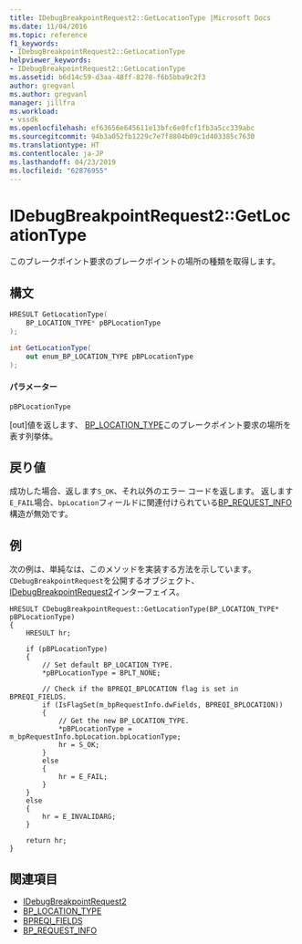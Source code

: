 ```yaml
---
title: IDebugBreakpointRequest2::GetLocationType |Microsoft Docs
ms.date: 11/04/2016
ms.topic: reference
f1_keywords:
- IDebugBreakpointRequest2::GetLocationType
helpviewer_keywords:
- IDebugBreakpointRequest2::GetLocationType
ms.assetid: b6d14c59-d3aa-48ff-8278-f6b5bba9c2f3
author: gregvanl
ms.author: gregvanl
manager: jillfra
ms.workload:
- vssdk
ms.openlocfilehash: ef63656e645611e13bfc6e0fcf1fb3a5cc339abc
ms.sourcegitcommit: 94b3a052fb1229c7e7f8804b09c1d403385c7630
ms.translationtype: HT
ms.contentlocale: ja-JP
ms.lasthandoff: 04/23/2019
ms.locfileid: "62876955"
---
```

# <a name="idebugbreakpointrequest2getlocationtype"></a>IDebugBreakpointRequest2::GetLocationType
このブレークポイント要求のブレークポイントの場所の種類を取得します。

## <a name="syntax"></a>構文

```cpp
HRESULT GetLocationType(
    BP_LOCATION_TYPE* pBPLocationType
);
```

```csharp
int GetLocationType(
    out enum_BP_LOCATION_TYPE pBPLocationType
);
```

#### <a name="parameters"></a>パラメーター
`pBPLocationType`

 [out]値を返します、 [BP_LOCATION_TYPE](../../../extensibility/debugger/reference/bp-location-type.md)このブレークポイント要求の場所を表す列挙体。

## <a name="return-value"></a>戻り値
成功した場合、返します`S_OK`、それ以外のエラー コードを返します。 返します`E_FAIL`場合、`bpLocation`フィールドに関連付けられている[BP_REQUEST_INFO](../../../extensibility/debugger/reference/bp-request-info.md)構造が無効です。

## <a name="example"></a>例
次の例は、単純なは、このメソッドを実装する方法を示しています。`CDebugBreakpointRequest`を公開するオブジェクト、[IDebugBreakpointRequest2](../../../extensibility/debugger/reference/idebugbreakpointrequest2.md)インターフェイス。

```
HRESULT CDebugBreakpointRequest::GetLocationType(BP_LOCATION_TYPE* pBPLocationType)
{
    HRESULT hr;

    if (pBPLocationType)
    {
        // Set default BP_LOCATION_TYPE.
        *pBPLocationType = BPLT_NONE;

        // Check if the BPREQI_BPLOCATION flag is set in BPREQI_FIELDS.
        if (IsFlagSet(m_bpRequestInfo.dwFields, BPREQI_BPLOCATION))
        {
            // Get the new BP_LOCATION_TYPE.
            *pBPLocationType = m_bpRequestInfo.bpLocation.bpLocationType;
            hr = S_OK;
        }
        else
        {
            hr = E_FAIL;
        }
    }
    else
    {
        hr = E_INVALIDARG;
    }

    return hr;
}
```

## <a name="see-also"></a>関連項目
- [IDebugBreakpointRequest2](../../../extensibility/debugger/reference/idebugbreakpointrequest2.md)
- [BP_LOCATION_TYPE](../../../extensibility/debugger/reference/bp-location-type.md)
- [BPREQI_FIELDS](../../../extensibility/debugger/reference/bpreqi-fields.md)
- [BP_REQUEST_INFO](../../../extensibility/debugger/reference/bp-request-info.md)
